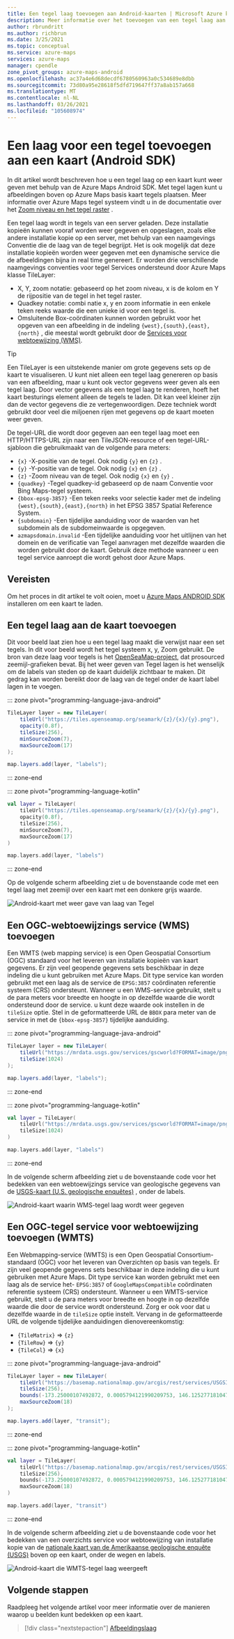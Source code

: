 ```yaml
---
title: Een tegel laag toevoegen aan Android-kaarten | Microsoft Azure kaarten
description: Meer informatie over het toevoegen van een tegel laag aan een kaart. Bekijk een voor beeld waarin de Azure Maps Android-SDK wordt gebruikt om een weers radar-overlay toe te voegen aan een kaart.
author: rbrundritt
ms.author: richbrun
ms.date: 3/25/2021
ms.topic: conceptual
ms.service: azure-maps
services: azure-maps
manager: cpendle
zone_pivot_groups: azure-maps-android
ms.openlocfilehash: ac37a4e6d68decdf6780560963a0c534689e8dbb
ms.sourcegitcommit: 73d80a95e28618f5dfd719647ff37a8ab157a668
ms.translationtype: MT
ms.contentlocale: nl-NL
ms.lasthandoff: 03/26/2021
ms.locfileid: "105608974"
---
```

# <a name="add-a-tile-layer-to-a-map-android-sdk"></a>Een laag voor een tegel toevoegen aan een kaart (Android SDK)

In dit artikel wordt beschreven hoe u een tegel laag op een kaart kunt weer geven met behulp van de Azure Maps Android SDK. Met tegel lagen kunt u afbeeldingen boven op Azure Maps basis kaart tegels plaatsen. Meer informatie over Azure Maps tegel systeem vindt u in de documentatie over het [Zoom niveau en het tegel raster](zoom-levels-and-tile-grid.md) .

Een tegel laag wordt in tegels van een server geladen. Deze installatie kopieën kunnen vooraf worden weer gegeven en opgeslagen, zoals elke andere installatie kopie op een server, met behulp van een naamgevings Conventie die de laag van de tegel begrijpt. Het is ook mogelijk dat deze installatie kopieën worden weer gegeven met een dynamische service die de afbeeldingen bijna in real time genereert. Er worden drie verschillende naamgevings conventies voor tegel Services ondersteund door Azure Maps klasse TileLayer:

* X, Y, zoom notatie: gebaseerd op het zoom niveau, x is de kolom en Y de rijpositie van de tegel in het tegel raster.
* Quadkey notatie: combi natie x, y en zoom informatie in een enkele teken reeks waarde die een unieke id voor een tegel is.
* Omsluitende Box-coördinaten kunnen worden gebruikt voor het opgeven van een afbeelding in de indeling `{west},{south},{east},{north}` , die meestal wordt gebruikt door de [Services voor webtoewijzing (WMS)](https://www.opengeospatial.org/standards/wms).

> [!TIP]
> Een TileLayer is een uitstekende manier om grote gegevens sets op de kaart te visualiseren. U kunt niet alleen een tegel laag genereren op basis van een afbeelding, maar u kunt ook vector gegevens weer geven als een tegel laag. Door vector gegevens als een tegel laag te renderen, hoeft het kaart besturings element alleen de tegels te laden. Dit kan veel kleiner zijn dan de vector gegevens die ze vertegenwoordigen. Deze techniek wordt gebruikt door veel die miljoenen rijen met gegevens op de kaart moeten weer geven.

De tegel-URL die wordt door gegeven aan een tegel laag moet een HTTP/HTTPS-URL zijn naar een TileJSON-resource of een tegel-URL-sjabloon die gebruikmaakt van de volgende para meters:

* `{x}` -X-positie van de tegel. Ook nodig `{y}` en `{z}` .
* `{y}` -Y-positie van de tegel. Ook nodig `{x}` en `{z}` .
* `{z}` -Zoom niveau van de tegel. Ook nodig `{x}` en `{y}` .
* `{quadkey}` -Tegel quadkey-id gebaseerd op de naam Conventie voor Bing Maps-tegel systeem.
* `{bbox-epsg-3857}` -Een teken reeks voor selectie kader met de indeling `{west},{south},{east},{north}` in het EPSG 3857 Spatial Reference System.
* `{subdomain}` -Een tijdelijke aanduiding voor de waarden van het subdomein als de subdomeinwaarde is opgegeven.
* `azmapsdomain.invalid` -Een tijdelijke aanduiding voor het uitlijnen van het domein en de verificatie van Tegel aanvragen met dezelfde waarden die worden gebruikt door de kaart. Gebruik deze methode wanneer u een tegel service aanroept die wordt gehost door Azure Maps.

## <a name="prerequisites"></a>Vereisten

Om het proces in dit artikel te volt ooien, moet u [Azure Maps ANDROID SDK](how-to-use-android-map-control-library.md) installeren om een kaart te laden.

## <a name="add-a-tile-layer-to-the-map"></a>Een tegel laag aan de kaart toevoegen

Dit voor beeld laat zien hoe u een tegel laag maakt die verwijst naar een set tegels. In dit voor beeld wordt het tegel systeem x, y, Zoom gebruikt. De bron van deze laag voor tegels is het [OpenSeaMap-project](https://openseamap.org/index.php), dat prosourced zeemijl-grafieken bevat. Bij het weer geven van Tegel lagen is het wenselijk om de labels van steden op de kaart duidelijk zichtbaar te maken. Dit gedrag kan worden bereikt door de laag van de tegel onder de kaart label lagen in te voegen.

::: zone pivot="programming-language-java-android"

```java
TileLayer layer = new TileLayer(
    tileUrl("https://tiles.openseamap.org/seamark/{z}/{x}/{y}.png"),
    opacity(0.8f),
    tileSize(256),
    minSourceZoom(7),
    maxSourceZoom(17)
);

map.layers.add(layer, "labels");
```

::: zone-end

::: zone pivot="programming-language-kotlin"

```kotlin
val layer = TileLayer(
    tileUrl("https://tiles.openseamap.org/seamark/{z}/{x}/{y}.png"),
    opacity(0.8f),
    tileSize(256),
    minSourceZoom(7),
    maxSourceZoom(17)
)

map.layers.add(layer, "labels")
```

::: zone-end

Op de volgende scherm afbeelding ziet u de bovenstaande code met een tegel laag met zeemijl over een kaart met een donkere grijs waarde.

![Android-kaart met weer gave van laag van Tegel](media/how-to-add-tile-layer-android-map/xyz-tile-layer-android.png)

## <a name="add-an-ogc-web-mapping-service-wms"></a>Een OGC-webtoewijzings service (WMS) toevoegen

Een WMTS (web mapping service) is een Open Geospatial Consortium (OGC) standaard voor het leveren van installatie kopieën van kaart gegevens. Er zijn veel geopende gegevens sets beschikbaar in deze indeling die u kunt gebruiken met Azure Maps. Dit type service kan worden gebruikt met een laag als de service de `EPSG:3857` coördinaten referentie systeem (CRS) ondersteunt. Wanneer u een WMS-service gebruikt, stelt u de para meters voor breedte en hoogte in op dezelfde waarde die wordt ondersteund door de service. u kunt deze waarde ook instellen in de `tileSize` optie. Stel in de geformatteerde URL de `BBOX` para meter van de service in met de `{bbox-epsg-3857}` tijdelijke aanduiding.

::: zone pivot="programming-language-java-android"

``` java
TileLayer layer = new TileLayer(
    tileUrl("https://mrdata.usgs.gov/services/gscworld?FORMAT=image/png&HEIGHT=1024&LAYERS=geology&REQUEST=GetMap&STYLES=default&TILED=true&TRANSPARENT=true&WIDTH=1024&VERSION=1.3.0&SERVICE=WMS&CRS=EPSG:3857&BBOX={bbox-epsg-3857}"),
    tileSize(1024)
);

map.layers.add(layer, "labels");
```

::: zone-end

::: zone pivot="programming-language-kotlin"

```kotlin
val layer = TileLayer(
    tileUrl("https://mrdata.usgs.gov/services/gscworld?FORMAT=image/png&HEIGHT=1024&LAYERS=geology&REQUEST=GetMap&STYLES=default&TILED=true&TRANSPARENT=true&WIDTH=1024&VERSION=1.3.0&SERVICE=WMS&CRS=EPSG:3857&BBOX={bbox-epsg-3857}"),
    tileSize(1024)
)

map.layers.add(layer, "labels")
```

::: zone-end

In de volgende scherm afbeelding ziet u de bovenstaande code voor het bedekken van een webtoewijzings service van geologische gegevens van de [USGS-kaart (U.S. geologische enquêtes)](https://mrdata.usgs.gov/) , onder de labels.

![Android-kaart waarin WMS-tegel laag wordt weer gegeven](media/how-to-add-tile-layer-android-map/android-tile-layer-wms.jpg)

## <a name="add-an-ogc-web-mapping-tile-service-wmts"></a>Een OGC-tegel service voor webtoewijzing toevoegen (WMTS)

Een Webmapping-service (WMTS) is een Open Geospatial Consortium-standaard (OGC) voor het leveren van Overzichten op basis van tegels. Er zijn veel geopende gegevens sets beschikbaar in deze indeling die u kunt gebruiken met Azure Maps. Dit type service kan worden gebruikt met een laag als de service het- `EPSG:3857` of `GoogleMapsCompatible` coördinaten referentie systeem (CRS) ondersteunt. Wanneer u een WMTS-service gebruikt, stelt u de para meters voor breedte en hoogte in op dezelfde waarde die door de service wordt ondersteund. Zorg er ook voor dat u dezelfde waarde in de `tileSize` optie instelt. Vervang in de geformatteerde URL de volgende tijdelijke aanduidingen dienovereenkomstig:

* `{TileMatrix}` => `{z}`
* `{TileRow}` => `{y}`
* `{TileCol}` => `{x}`

::: zone pivot="programming-language-java-android"

``` java
TileLayer layer = new TileLayer(
    tileUrl("https://basemap.nationalmap.gov/arcgis/rest/services/USGSImageryOnly/MapServer/WMTS/tile/1.0.0/USGSImageryOnly/default/GoogleMapsCompatible/{z}/{y}/{x}"),
    tileSize(256),
    bounds(-173.25000107492872, 0.0005794121990209753, 146.12527718104752, 71.506811402077),
    maxSourceZoom(18)
);

map.layers.add(layer, "transit");
```

::: zone-end

::: zone pivot="programming-language-kotlin"

```kotlin
val layer = TileLayer(
    tileUrl("https://basemap.nationalmap.gov/arcgis/rest/services/USGSImageryOnly/MapServer/WMTS/tile/1.0.0/USGSImageryOnly/default/GoogleMapsCompatible/{z}/{y}/{x}"),
    tileSize(256),
    bounds(-173.25000107492872, 0.0005794121990209753, 146.12527718104752, 71.506811402077),
    maxSourceZoom(18)
)

map.layers.add(layer, "transit")
```

::: zone-end

In de volgende scherm afbeelding ziet u de bovenstaande code voor het bedekken van een overzichts service voor webtoewijzing van installatie kopie van de [nationale kaart van de Amerikaanse geologische enquête (USGS)](https://viewer.nationalmap.gov/services/) boven op een kaart, onder de wegen en labels.

![Android-kaart die WMTS-tegel laag weergeeft](media/how-to-add-tile-layer-android-map/android-tile-layer-wmts.jpg)

## <a name="next-steps"></a>Volgende stappen

Raadpleeg het volgende artikel voor meer informatie over de manieren waarop u beelden kunt bedekken op een kaart.

> [!div class="nextstepaction"]
> [Afbeeldingslaag](map-add-image-layer-android.md)
